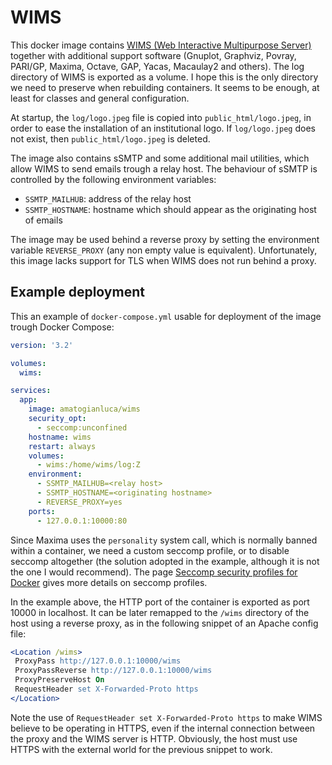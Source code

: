 # WIMS

This docker image contains [WIMS (Web Interactive Multipurpose Server)](https://wimsedu.info/) together with additional support software (Gnuplot, Graphviz, Povray, PARI/GP, Maxima, Octave, GAP, Yacas, Macaulay2 and others). The log directory of WIMS is exported as a volume. I hope this is the only directory we need to preserve when rebuilding containers. It seems to be enough, at least for classes and general configuration.

At startup, the `log/logo.jpeg` file is copied into `public_html/logo.jpeg`, in order to ease the installation of an institutional logo. If `log/logo.jpeg` does not exist, then `public_html/logo.jpeg` is deleted.

The image also contains sSMTP and some additional mail utilities, which allow WIMS to send emails trough a relay host. The behaviour of sSMTP is controlled by the following environment variables:
  * `SSMTP_MAILHUB`: address of the relay host
  * `SSMTP_HOSTNAME`: hostname which should appear as the originating host of emails

The image may be used behind a reverse proxy by setting the environment variable `REVERSE_PROXY` (any non empty value is equivalent). Unfortunately, this image lacks support for TLS when WIMS does not run behind a proxy.

## Example deployment

This an example of `docker-compose.yml` usable for deployment of the image trough Docker Compose:

```yaml
version: '3.2'

volumes:
  wims:

services:
  app:
    image: amatogianluca/wims
    security_opt:
      - seccomp:unconfined
    hostname: wims
    restart: always
    volumes:
      - wims:/home/wims/log:Z
    environment:
      - SSMTP_MAILHUB=<relay host>
      - SSMTP_HOSTNAME=<originating hostname>
      - REVERSE_PROXY=yes
    ports:
      - 127.0.0.1:10000:80
```
Since Maxima uses the `personality` system call, which is normally banned within a container, we need a custom seccomp profile, or to disable seccomp altogether (the solution adopted in the example, although it is not the one I would recommend). The page [Seccomp security profiles for Docker](https://docs.docker.com/engine/security/seccomp/) gives more details on seccomp profiles.

 In the example above, the HTTP port of the container is exported as port 10000 in localhost. It can be later remapped to the `/wims` directory of the host using a reverse proxy, as in the following snippet of an Apache config file:

 ```apache
 <Location /wims>
  ProxyPass http://127.0.0.1:10000/wims
  ProxyPassReverse http://127.0.0.1:10000/wims
  ProxyPreserveHost On
  RequestHeader set X-Forwarded-Proto https
</Location>
```

Note the use of `RequestHeader set X-Forwarded-Proto https` to make WIMS believe to be operating in HTTPS, even if the internal connection between the proxy and the WIMS server is HTTP. Obviously, the host must use HTTPS with the external world for the previous snippet to work.
